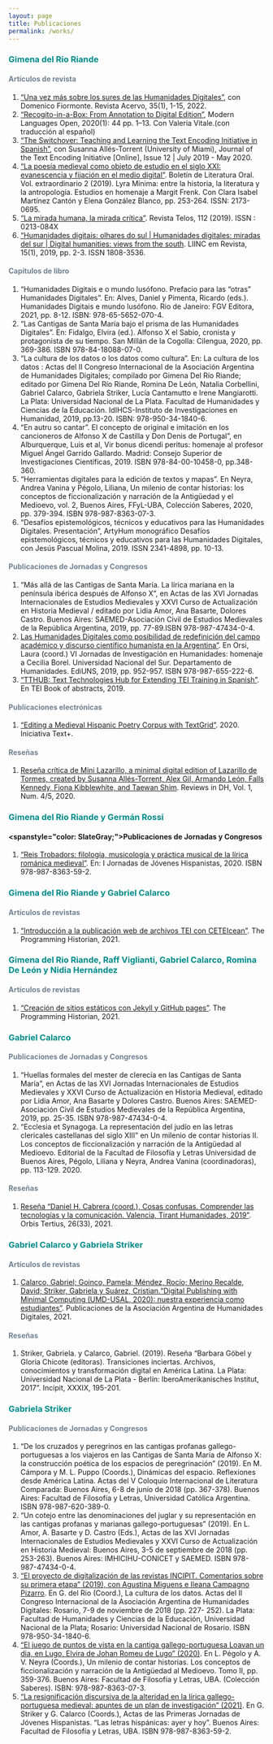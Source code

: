 ```yaml
---
layout: page
title: Publicaciones
permalink: /works/
---
```


### <span style="color: DarkCyan;">Gimena del Rio Riande</span>
#### <span style="color: SlateGray;">Artículos de revista</span>

<ol type="1">
<li class="prosa"><a href="https://revista.an.gov.br/index.php/revistaacervo/article/view/1850" target="_blank"> “Una vez más sobre los sures de las Humanidades Digitales”</a>, con Domenico Fiormonte. Revista Acervo, 35(1), 1-15, 2022.</li>
<li class="prosa"><a href="https://doi.org/10.3828/mlo.v0i0.299"  target="_blank">“Recogito-in-a-Box: From Annotation to Digital Edition”</a>, Modern Languages Open, 2020(1): 44 pp. 1–13. Con Valeria Vitale.(con traducción al español)</li>
<li class="prosa"><a href="https://doi.org/10.4000/jtei.2994" target="_blank">“The Switchover: Teaching and Learning the Text Encoding Initiative in Spanish”</a>, con Susanna Allés-Torrent (University of Miami), Journal of the Text Encoding Initiative [Online], Issue 12 | July 2019 - May 2020.</li>
<li class="prosa"><a href="https://revistaselectronicas.ujaen.es/index.php/blo/article/view/4940" target="_blank">“La poesía medieval como objeto de estudio en el siglo XXI: evanescencia y fijación en el medio digital”</a>. Boletín de Literatura Oral. Vol. extraordinario 2 (2019). Lyra Mínima: entre la historia, la literatura y la antropología. Estudios en homenaje a Margit Frenk. Con Clara Isabel Martínez Cantón y Elena González Blanco, pp. 253-264. ISSN: 2173-0695.</li>
<li class="prosa"><a href="http://revista.ibict.br/liinc/article/view/4745/4133" target="_blank">“La mirada humana, la mirada crítica”</a>. Revista Telos, 112 (2019). ISSN : 0213-084X</li>
<li class="prosa"><a href="https://revista.ibict.br/liinc/article/view/4745" target="_blank">“Humanidades digitais: olhares do sul | Humanidades digitales: miradas del sur | Digital humanities: views from the south</a>. LIINC em Revista, 15(1), 2019, pp. 2-3. ISSN 1808-3536.</li>
</ol>

#### <span style="color: SlateGray;">Capítulos de libro</span>
<ol type="2">
<li class="prosa">“Humanidades Digitais e o mundo lusófono. Prefacio para las “otras” Humanidades Digitales”. En: Alves, Daniel y Pimenta, Ricardo (eds.). Humanidades Digitais e mundo lusófono. Rio de Janeiro: FGV Editora, 2021, pp. 8-12. ISBN: 978-65-5652-070-4.</li>
<li class="prosa">“Las Cantigas de Santa María bajo el prisma de las Humanidades Digitales”. En: Fidalgo, Elvira (ed.). Alfonso X el Sabio, cronista y protagonista de su tiempo. San Millán de la Cogolla: Cilengua, 2020, pp. 369-386. ISBN 978-84-18088-07-0.</li>
<li class="prosa">“La cultura de los datos o los datos como cultura”. En: La cultura de los datos : Actas del II Congreso Internacional de la Asociación Argentina de Humanidades Digitales; compilado por Gimena Del Río Riande; editado por Gimena Del Río Riande, Romina De León, Natalia Corbellini, Gabriel Calarco, Gabriela Striker, Lucía Cantamutto e Irene Mangiarotti. La Plata: Universidad Nacional de La Plata. Facultad de Humanidades y Ciencias de la Educación. IdIHCS-Instituto de Investigaciones en Humanidad, 2019, pp.13-20. ISBN: 978-950-34-1840-6.</li>
<li class="prosa">“En autru so cantar”. El concepto de original e imitación en los cancioneros de Alfonso X de Castilla y Don Denis de Portugal”, en Alburquerque, Luis et al, Vir bonus dicendi peritus: homenaje al profesor Miguel Ángel Garrido Gallardo. Madrid: Consejo Superior de Investigaciones Científicas, 2019. ISBN 978-84-00-10458-0, pp.348-360.</li>
<li class="prosa">“Herramientas digitales para la edición de textos y mapas”. En Neyra, Andrea Vanina y Pégolo, Liliana, Un milenio de contar historias: los conceptos de ficcionalización y narración de la Antigüedad y el Medioevo, vol. 2, Buenos Aires, FFyL-UBA, Colección Saberes, 2020, pp. 379-394. ISBN 978-987-8363-07-3.
<li class="prosa">“Desafíos epistemológicos, técnicos y educativos para las Humanidades Digitales. Presentación”, ArtyHum monográfico Desafíos epistemológicos, técnicos y educativos para las Humanidades Digitales, con Jesús Pascual Molina, 2019. ISSN 2341-4898, pp. 10-13.</li>
</ol>

#### <span style="color: SlateGray;">Publicaciones de Jornadas y Congresos</span>
<ol type="3">
<li class="prosa">“Más allá de las Cantigas de Santa María. La lírica mariana en la península ibérica después de Alfonso X”, en Actas de las XVI Jornadas Internacionales de Estudios Medievales y XXVI Curso de Actualización en Historia Medieval / editado por Lidia Amor, Ana Basarte, Dolores Castro. Buenos Aires: SAEMED-Asociación Civil de Estudios Medievales de la República Argentina, 2019, pp. 77-89.ISBN 978-987-47434-0-4. </li>
<li class="prosa"><a href=“http://repositoriodigital.uns.edu.ar/handle/123456789/4745" target="_blank">Las Humanidades Digitales como posibilidad de redefinición del campo académico y discurso científico humanista en la Argentina”</a>. En Orsi, Laura (coord.) VI Jornadas de Investigación en Humanidades: homenaje a Cecilia Borel. Universidad Nacional del Sur. Departamento de Humanidades. EdiUNS, 2019, pp. 952-957. ISBN 978-987-655-222-6.</li>
<li class="prosa"> <a href="https://gams.uni-graz.at/o:tei2019.bookofabstracts" target="_blank">“TTHUB: Text Technologies Hub for Extending TEI Training in Spanish”</a>. En TEI Book of abstracts, 2019.</li>
</ol>


#### <span style="color: SlateGray;">Publicaciones electrónicas</span>
<ol type="4">
<li class="prosa"><a href="https://www.text-plus.org/en/research-data/user-story-407/" target="_blank">“Editing a Medieval Hispanic Poetry Corpus with TextGrid”</a>. 2020. Iniciativa Text+.</li>
</ol>
 
#### <span style="color: SlateGray;">Reseñas</span>
<ol type="5">
<li class="prosa"><a href="https://doi.org/10.21428/3e88f64f.de565313" target="_blank">Reseña crítica de Mini Lazarillo, a minimal digital edition of Lazarillo de Tormes, created by Susanna Allés-Torrent, Alex Gil, Armando León, Falls Kennedy, Fiona Kibblewhite, and Taewan Shim</a>. Reviews in DH, Vol. 1, Num. 4/5, 2020.</li>
</ol>
 

### <span style="color: DarkCyan;">Gimena del Rio Riande y Germán Rossi</span>
#### <spanstyle="color: SlateGray;">Publicaciones de Jornadas y Congresos</span>
<ol type="6">
<li class="prosa"><a href="http://eventosacademicos.filo.uba.ar/index.php/JJH/IJJH" target="_blank">“Reis Trobadors: filología, musicología y práctica musical de la lírica románica medieval”</a>. En: I Jornadas de Jóvenes Hispanistas, 2020. ISBN 978-987-8363-59-2.</li>
</ol>


### <span style="color: DarkCyan;">Gimena del Rio Riande y Gabriel Calarco</span>
#### <span style="color: SlateGray;">Artículos de revistas</span>
<ol type="7">
<li align="justify"> <a href="https://doi.org/10.46430/phes0056" target="_blank">“Introducción a la publicación web de archivos TEI con CETEIcean”</a>. The Programming Historian, 2021. </li>
</ol>

### <span style="color: DarkCyan;">Gimena del Rio Riande, Raff Viglianti, Gabriel Calarco, Romina De León y Nidia Hernández</span>
#### <span style="color: SlateGray;">Artículos de revistas</span>
<ol type="8">
<li class="prosa"> <a href="https://doi.org/10.46430/phes0050" target="_blank">“Creación de sitios estáticos con Jekyll y GitHub pages”</a>. The Programming Historian, 2021. </li>
</ol>

### <span style="color: DarkCyan;">Gabriel Calarco</span>
#### <span style="color: SlateGray;">Publicaciones de Jornadas y Congresos</span>
<ol type="9">
<li class="prosa">“Huellas formales del mester de clerecía en las Cantigas de Santa María”, en Actas de las XVI Jornadas Internacionales de Estudios Medievales y XXVI Curso de Actualización en Historia Medieval, editado por Lidia Amor, Ana Basarte y Dolores Castro. Buenos Aires: SAEMED-Asociación Civil de Estudios Medievales de la República Argentina, 2019, pp. 25-35. ISBN 978-987-47434-0-4.</li>
<li class="prosa">“Ecclesia et Synagoga. La representación del judío en las letras clericales castellanas del siglo XIII” en Un milenio de contar historias II. Los conceptos de ficcionalización y narración de la Antigüedad al Medioevo. Editorial de la Facultad de Filosofía y Letras Universidad de Buenos Aires, Pégolo, Liliana y Neyra, Andrea Vanina (coordinadoras), pp. 113-129. 2020.</li>
</ol>

#### <span style="color: SlateGray;">Reseñas</span>
<ol type="10">
<li class="prosa"><a href=" https://doi.org/10.24215/18517811e204" target="_blank">Reseña “Daniel H. Cabrera (coord.), Cosas confusas. Comprender las tecnologí­as y la comunicación. Valencia, Tirant Humanidades, 2019”</a>. Orbis Tertius, 26(33), 2021.</li>
</ol>


### <span style="color: DarkCyan;">Gabriel Calarco y Gabriela Striker</span>
#### <span style="color: SlateGray;">Artículos de revistas</span>
<ol type="11">
<li class="prosa"><a href="https://www.aacademica.org/noviembrehd/29" target="_blank">Calarco, Gabriel; Goinco, Pamela; Méndez, Rocío; Merino Recalde, David; Striker, Gabriela y Suárez, Cristian.“Digital Publishing with Minimal Computing (UMD-USAL, 2020): nuestra experiencia como estudiantes”</a>. Publicaciones de la Asociación Argentina de Humanidades Digitales, 2021. </li>
</ol>

#### <span style="color: SlateGray;">Reseñas</span>
<ol type="12">
<li class="prosa">Striker, Gabriela. y Calarco, Gabriel. (2019). Reseña “Barbara Göbel y Gloria Chicote (editoras). Transiciones inciertas. Archivos, conocimientos y transformación digital en América Latina. La Plata: Universidad Nacional de La Plata - Berlín: IberoAmerikanisches Institut, 2017”. Incipit, XXXIX, 195-201.</li>
</ol>

### <span style="color: DarkCyan;">Gabriela Striker</span>
#### <span style="color: SlateGray;">Publicaciones de Jornadas y Congresos</span>
<ol type="13">
<li class="prosa">“De los cruzados y peregrinos en las cantigas profanas gallego-portuguesas a los viajeros en las Cantigas de Santa María de Alfonso X: la construcción poética de los espacios de peregrinación” (2019). En M. Cámpora y M. L. Puppo (Coords.), Dinámicas del espacio. Reflexiones desde América Latina. Actas del V Coloquio Internacional de Literatura Comparada: Buenos Aires, 6-8 de junio de 2018 (pp. 367-378). Buenos Aires: Facultad de Filosofía y Letras, Universidad Católica Argentina. ISBN 978-987-620-389-0.</li>
<li class="prosa">“Un cotejo entre las denominaciones del juglar y su representación en las cantigas profanas y marianas gallego-portuguesas” (2019). En L. Amor, A. Basarte y D. Castro (Eds.), Actas de las XVI Jornadas Internacionales de Estudios Medievales y XXVI Curso de Actualización en Historia Medieval: Buenos Aires, 3-5 de septiembre de 2018 (pp. 253-263). Buenos Aires: IMHICIHU-CONICET y SAEMED. ISBN 978-987-47434-0-4.</li>
<li class="prosa"><a href="https://www.aacademica.org/aahd2018/35" target="_blank">“El proyecto de digitalización de las revistas INCIPIT. Comentarios sobre su primera etapa” (2019), con Agustina Miguens e Ileana Campagno Pizarro</a>. En G. del Rio (Coord.), La cultura de los datos. Actas del II Congreso Internacional de la Asociación Argentina de Humanidades Digitales: Rosario, 7-9 de noviembre de 2018 (pp. 227- 252). La Plata: Facultad de Humanidades y Ciencias de la Educación, Universidad Nacional de la Plata; Rosario: Universidad Nacional de Rosario. ISBN 978-950-34-1840-6.</li>
<li class="prosa"><a href="http://publicaciones.filo.uba.ar/un-milenio-de-contar-historias-ii" target="_blank">“El juego de puntos de vista en la cantiga gallego-portuguesa Loavan un dia, en Lugo, Elvira de Johan Romeu de Lugo” (2020)</a>. En L. Pégolo y A. V. Neyra (Coords.), Un milenio de contar historias. Los conceptos de ficcionalización y narración  de la Antigüedad al Medioevo. Tomo II, pp. 359-376. Buenos Aires: Facultad de Filosofía y Letras, UBA. (Colección Saberes). ISBN: 978-987-8363-07-3. </li>
<li class="prosa"><a href="http://eventosacademicos.filo.uba.ar/index.php/JJH/IJJH" target="_blank">“La resignificación discursiva de la alteridad en la lírica gallego-portuguesa medieval: apuntes de un plan de investigación” (2021)</a>. En G. Striker y G. Calarco (Coords.), Actas de las Primeras Jornadas de Jóvenes Hispanistas. “Las letras hispánicas: ayer y hoy”. Buenos Aires: Facultad de Filosofía y Letras, UBA.  ISBN 978-987-8363-59-2.</li>
</ol>
